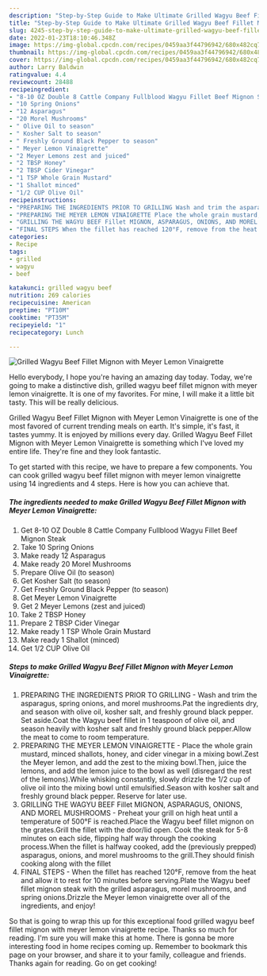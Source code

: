 ```yaml
---
description: "Step-by-Step Guide to Make Ultimate Grilled Wagyu Beef Fillet Mignon with Meyer Lemon Vinaigrette"
title: "Step-by-Step Guide to Make Ultimate Grilled Wagyu Beef Fillet Mignon with Meyer Lemon Vinaigrette"
slug: 4245-step-by-step-guide-to-make-ultimate-grilled-wagyu-beef-fillet-mignon-with-meyer-lemon-vinaigrette
date: 2022-01-23T18:10:46.348Z
image: https://img-global.cpcdn.com/recipes/0459aa3f44796942/680x482cq70/grilled-wagyu-beef-fillet-mignon-with-meyer-lemon-vinaigrette-recipe-main-photo.jpg
thumbnail: https://img-global.cpcdn.com/recipes/0459aa3f44796942/680x482cq70/grilled-wagyu-beef-fillet-mignon-with-meyer-lemon-vinaigrette-recipe-main-photo.jpg
cover: https://img-global.cpcdn.com/recipes/0459aa3f44796942/680x482cq70/grilled-wagyu-beef-fillet-mignon-with-meyer-lemon-vinaigrette-recipe-main-photo.jpg
author: Larry Baldwin
ratingvalue: 4.4
reviewcount: 28488
recipeingredient:
- "8-10 OZ Double 8 Cattle Company Fullblood Wagyu Fillet Beef Mignon Steak"
- "10 Spring Onions"
- "12 Asparagus"
- "20 Morel Mushrooms"
- " Olive Oil to season"
- " Kosher Salt to season"
- " Freshly Ground Black Pepper to season"
- " Meyer Lemon Vinaigrette"
- "2 Meyer Lemons zest and juiced"
- "2 TBSP Honey"
- "2 TBSP Cider Vinegar"
- "1 TSP Whole Grain Mustard"
- "1 Shallot minced"
- "1/2 CUP Olive Oil"
recipeinstructions:
- "PREPARING THE INGREDIENTS PRIOR TO GRILLING Wash and trim the asparagus, spring onions, and morel mushrooms.Pat the ingredients dry, and season with olive oil, kosher salt, and freshly ground black pepper. Set aside.Coat the Wagyu beef fillet in 1 teaspoon of olive oil, and season heavily with kosher salt and freshly ground black pepper.Allow the meat to come to room temperature."
- "PREPARING THE MEYER LEMON VINAIGRETTE Place the whole grain mustard, minced shallots, honey, and cider vinegar in a mixing bowl.Zest the Meyer lemon, and add the zest to the mixing bowl.Then, juice the lemons, and add the lemon juice to the bowl as well (disregard the rest of the lemons).While whisking constantly, slowly drizzle the 1/2 cup of olive oil into the mixing bowl until emulsified.Season with kosher salt and freshly ground black pepper. Reserve for later use."
- "GRILLING THE WAGYU BEEF Fillet MIGNON, ASPARAGUS, ONIONS, AND MOREL MUSHROOMS Preheat your grill on high heat until a temperature of 500°F is reached.Place the Wagyu beef fillet mignon on the grates.Grill the fillet with the door/lid open. Cook the steak for 5-8 minutes on each side, flipping half way through the cooking process.When the fillet is halfway cooked, add the (previously prepped) asparagus, onions, and morel mushrooms to the grill.They should finish cooking along with the fillet"
- "FINAL STEPS When the fillet has reached 120°F, remove from the heat and allow it to rest for 10 minutes before serving.Plate the Wagyu beef fillet mignon steak with the grilled asparagus, morel mushrooms, and spring onions.Drizzle the Meyer lemon vinaigrette over all of the ingredients, and enjoy!"
categories:
- Recipe
tags:
- grilled
- wagyu
- beef

katakunci: grilled wagyu beef 
nutrition: 269 calories
recipecuisine: American
preptime: "PT10M"
cooktime: "PT35M"
recipeyield: "1"
recipecategory: Lunch

---
```



![Grilled Wagyu Beef Fillet Mignon with Meyer Lemon Vinaigrette](https://img-global.cpcdn.com/recipes/0459aa3f44796942/680x482cq70/grilled-wagyu-beef-fillet-mignon-with-meyer-lemon-vinaigrette-recipe-main-photo.jpg)

Hello everybody, I hope you're having an amazing day today. Today, we're going to make a distinctive dish, grilled wagyu beef fillet mignon with meyer lemon vinaigrette. It is one of my favorites. For mine, I will make it a little bit tasty. This will be really delicious.



Grilled Wagyu Beef Fillet Mignon with Meyer Lemon Vinaigrette is one of the most favored of current trending meals on earth. It's simple, it's fast, it tastes yummy. It is enjoyed by millions every day. Grilled Wagyu Beef Fillet Mignon with Meyer Lemon Vinaigrette is something which I've loved my entire life. They're fine and they look fantastic.


To get started with this recipe, we have to prepare a few components. You can cook grilled wagyu beef fillet mignon with meyer lemon vinaigrette using 14 ingredients and 4 steps. Here is how you can achieve that.

<!--inarticleads1-->

##### The ingredients needed to make Grilled Wagyu Beef Fillet Mignon with Meyer Lemon Vinaigrette:

1. Get 8-10 OZ Double 8 Cattle Company Fullblood Wagyu Fillet Beef Mignon Steak
1. Take 10 Spring Onions
1. Make ready 12 Asparagus
1. Make ready 20 Morel Mushrooms
1. Prepare  Olive Oil (to season)
1. Get  Kosher Salt (to season)
1. Get  Freshly Ground Black Pepper (to season)
1. Get  Meyer Lemon Vinaigrette
1. Get 2 Meyer Lemons (zest and juiced)
1. Take 2 TBSP Honey
1. Prepare 2 TBSP Cider Vinegar
1. Make ready 1 TSP Whole Grain Mustard
1. Make ready 1 Shallot (minced)
1. Get 1/2 CUP Olive Oil




<!--inarticleads2-->

##### Steps to make Grilled Wagyu Beef Fillet Mignon with Meyer Lemon Vinaigrette:

1. PREPARING THE INGREDIENTS PRIOR TO GRILLING - Wash and trim the asparagus, spring onions, and morel mushrooms.Pat the ingredients dry, and season with olive oil, kosher salt, and freshly ground black pepper. Set aside.Coat the Wagyu beef fillet in 1 teaspoon of olive oil, and season heavily with kosher salt and freshly ground black pepper.Allow the meat to come to room temperature.
1. PREPARING THE MEYER LEMON VINAIGRETTE - Place the whole grain mustard, minced shallots, honey, and cider vinegar in a mixing bowl.Zest the Meyer lemon, and add the zest to the mixing bowl.Then, juice the lemons, and add the lemon juice to the bowl as well (disregard the rest of the lemons).While whisking constantly, slowly drizzle the 1/2 cup of olive oil into the mixing bowl until emulsified.Season with kosher salt and freshly ground black pepper. Reserve for later use.
1. GRILLING THE WAGYU BEEF Fillet MIGNON, ASPARAGUS, ONIONS, AND MOREL MUSHROOMS - Preheat your grill on high heat until a temperature of 500°F is reached.Place the Wagyu beef fillet mignon on the grates.Grill the fillet with the door/lid open. Cook the steak for 5-8 minutes on each side, flipping half way through the cooking process.When the fillet is halfway cooked, add the (previously prepped) asparagus, onions, and morel mushrooms to the grill.They should finish cooking along with the fillet
1. FINAL STEPS - When the fillet has reached 120°F, remove from the heat and allow it to rest for 10 minutes before serving.Plate the Wagyu beef fillet mignon steak with the grilled asparagus, morel mushrooms, and spring onions.Drizzle the Meyer lemon vinaigrette over all of the ingredients, and enjoy!




So that is going to wrap this up for this exceptional food grilled wagyu beef fillet mignon with meyer lemon vinaigrette recipe. Thanks so much for reading. I'm sure you will make this at home. There is gonna be more interesting food in home recipes coming up. Remember to bookmark this page on your browser, and share it to your family, colleague and friends. Thanks again for reading. Go on get cooking!
